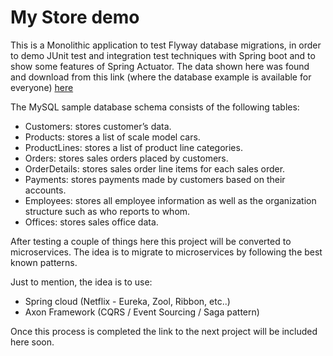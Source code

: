 # My Store demo
This is a Monolithic application to test Flyway database migrations, in order to demo JUnit test and integration test techniques 
with Spring boot and to show some features of Spring Actuator. The data shown here was found and download from this link (where
the database example is available for everyone) [here](https://www.mysqltutorial.org/mysql-sample-database.aspx)

The MySQL sample database schema consists of the following tables:

* Customers: stores customer’s data.
* Products: stores a list of scale model cars.
* ProductLines: stores a list of product line categories.
* Orders: stores sales orders placed by customers.
* OrderDetails: stores sales order line items for each sales order.
* Payments: stores payments made by customers based on their accounts.
* Employees: stores all employee information as well as the organization structure such as who reports to whom.
* Offices: stores sales office data.

After testing a couple of things here this project will be converted to microservices. The idea is to migrate to microservices
by following the best known patterns.

Just to mention, the idea is to use:

* Spring cloud (Netflix - Eureka, Zool, Ribbon, etc..)
* Axon Framework (CQRS / Event Sourcing / Saga pattern)

Once this process is completed the link to the next project will be included here soon.


